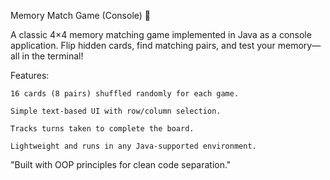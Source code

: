 Memory Match Game (Console) 🎴

A classic 4×4 memory matching game implemented in Java as a console application. Flip hidden cards, find matching pairs, and test your memory—all in the terminal!

Features:

    16 cards (8 pairs) shuffled randomly for each game.

    Simple text-based UI with row/column selection.

    Tracks turns taken to complete the board.

    Lightweight and runs in any Java-supported environment.
    
"Built with OOP principles for clean code separation." 
